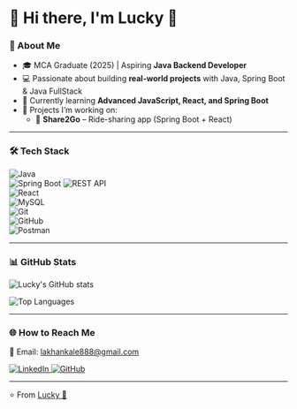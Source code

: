 # 👋 Hi there, I'm Lucky 🫡  

### 🚀 About Me  
- 🎓 MCA Graduate (2025) | Aspiring **Java Backend Developer**  
- 💻 Passionate about building **real-world projects** with Java, Spring Boot & Java FullStack  
- 🌱 Currently learning **Advanced JavaScript, React, and Spring Boot**  
- 🔭 Projects I’m working on:  
   - 🚗 **Share2Go** – Ride-sharing app (Spring Boot + React) 

---

### 🛠️ Tech Stack  
![Java](https://img.shields.io/badge/Java-orange?logo=java&logoColor=white)  
![Spring Boot](https://img.shields.io/badge/Spring%20Boot-brightgreen?logo=springboot&logoColor=white)
![REST API](https://img.shields.io/badge/REST%20API-02569B?logo=fastapi&logoColor=white)  
![React](https://img.shields.io/badge/React-blue?logo=react&logoColor=white)  
![MySQL](https://img.shields.io/badge/MySQL-blue?logo=mysql&logoColor=white)  
![Git](https://img.shields.io/badge/Git-F05032?logo=git&logoColor=white)  
![GitHub](https://img.shields.io/badge/GitHub-181717?logo=github&logoColor=white)  
![Postman](https://img.shields.io/badge/Postman-orange?logo=postman&logoColor=white)  

---

### 📊 GitHub Stats  
![Lucky's GitHub stats](https://github-readme-stats.vercel.app/api?username=Laxmankale&show_icons=true&theme=tokyonight)  

![Top Languages](https://github-readme-stats.vercel.app/api/top-langs/?username=Laxmankale&layout=compact&theme=tokyonight)  

---

### 🌐 How to Reach Me  

📧 Email: lakhankale888@gmail.com


<a href="https://www.linkedin.com/in/lakhan-kale-29886123b/">
  <img src="https://img.shields.io/badge/LinkedIn-0077B5?style=for-the-badge&logo=linkedin&logoColor=white" alt="LinkedIn"/>
</a>

<a href="https://github.com/Laxmankale" target="_blank">
  <img src="https://img.shields.io/badge/GitHub-181717?style=for-the-badge&logo=github&logoColor=white" alt="GitHub"/>
</a>



---

⭐️ From [Lucky 🫡](https://github.com/Laxmankale)
